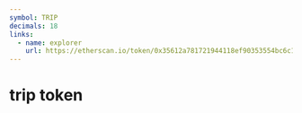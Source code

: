 ```yaml
---
symbol: TRIP
decimals: 18
links:
  - name: explorer
    url: https://etherscan.io/token/0x35612a781721944118ef90353554bc6c1cD51e24
---
```


# trip token
